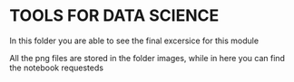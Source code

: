 # TOOLS FOR DATA SCIENCE

In this folder you are able to see the final excersice for this module

All the png files are stored in the folder images, while in here you can find the notebook requesteds